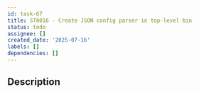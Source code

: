 ```yaml
---
id: task-67
title: ST0016 - Create JSON config parser in top-level bin
status: todo
assignee: []
created_date: '2025-07-16'
labels: []
dependencies: []
---
```


## Description
